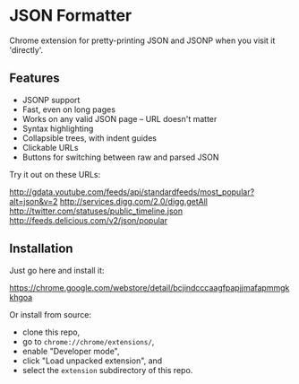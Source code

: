 JSON Formatter
==============

Chrome extension for pretty-printing JSON and JSONP when you visit it 'directly'.

Features
--------

* JSONP support
* Fast, even on long pages
* Works on any valid JSON page – URL doesn't matter
* Syntax highlighting
* Collapsible trees, with indent guides
* Clickable URLs
* Buttons for switching between raw and parsed JSON

Try it out on these URLs:

http://gdata.youtube.com/feeds/api/standardfeeds/most_popular?alt=json&v=2
http://services.digg.com/2.0/digg.getAll
http://twitter.com/statuses/public_timeline.json
http://feeds.delicious.com/v2/json/popular

Installation
------------

Just go here and install it:

https://chrome.google.com/webstore/detail/bcjindcccaagfpapjjmafapmmgkkhgoa

Or install from source: 

* clone this repo, 
* go to `chrome://chrome/extensions/`, 
* enable "Developer mode", 
* click "Load unpacked extension", and 
* select the `extension` subdirectory of this repo.
